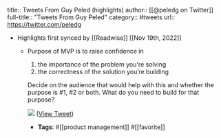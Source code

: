 title:: Tweets From Guy Peled (highlights)
author:: [[@peledg on Twitter]]
full-title:: "Tweets From Guy Peled"
category:: #tweets
url:: https://twitter.com/peledg

- Highlights first synced by [[Readwise]] [[Nov 19th, 2022]]
	- Purpose of MVP is to raise confidence in 
	  1) the importance of the problem you're solving
	  2) the correctness of the solution you’re building
	  
	  Decide on the audience that would help with this and whether the purpose is #1, #2 or both.
	  What do you need to build for that purpose? 
	  
	  ![](https://pbs.twimg.com/media/E1Lp_mHXIAIlWIs.jpg) ([View Tweet](https://twitter.com/peledg/status/1392433511173435393))
		- **Tags**: #[[product management]] #[[favorite]]